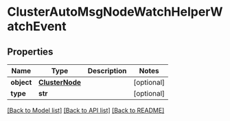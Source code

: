 # ClusterAutoMsgNodeWatchHelperWatchEvent

## Properties
Name | Type | Description | Notes
------------ | ------------- | ------------- | -------------
**object** | [**ClusterNode**](ClusterNode.md) |  | [optional] 
**type** | **str** |  | [optional] 

[[Back to Model list]](../README.md#documentation-for-models) [[Back to API list]](../README.md#documentation-for-api-endpoints) [[Back to README]](../README.md)


